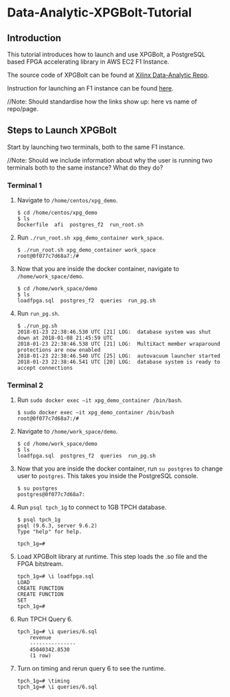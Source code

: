 # Data-Analytic-XPGBolt-Tutorial

## Introduction
This tutorial introduces how to launch and use XPGBolt, a PostgreSQL based FPGA accelerating library in AWS EC2 F1 Instance. 

The source code of XPGBolt can be found at [Xilinx Data-Analytic Repo].

Instruction for launching an F1 instance can be found [here].

//Note: Should standardise how the links show up: here vs name of repo/page.

## Steps to Launch XPGBolt

Start by launching two terminals, both to the same F1 instance.

//Note: Should we include information about why the user is running two terminals both to the same instance? What do they do? 

### Terminal 1
1. Navigate to `/home/centos/xpg_demo`.
    ```
    $ cd /home/centos/xpg_demo
    $ ls
    Dockerfile  afi  postgres_f2  run_root.sh
    ```
2. Run `./run_root.sh xpg_demo_container work_space`.
    ```
    $ ./run_root.sh xpg_demo_container work_space
    root@0f077c7d68a7:/# 
    ```
3. Now that you are inside the docker container, navigate to `/home/work_space/demo`.
    ```
    $ cd /home/work_space/demo
    $ ls
    loadfpga.sql  postgres_f2  queries  run_pg.sh
    ```
4. Run `run_pg.sh`.
    ```
    $ ./run_pg.sh
    2018-01-23 22:38:46.530 UTC [21] LOG:  database system was shut down at 2018-01-08 21:45:59 UTC
    2018-01-23 22:38:46.538 UTC [21] LOG:  MultiXact member wraparound protections are now enabled
    2018-01-23 22:38:46.540 UTC [25] LOG:  autovacuum launcher started
    2018-01-23 22:38:46.541 UTC [20] LOG:  database system is ready to accept connections
    ```

### Terminal 2
1. Run `sudo docker exec –it xpg_demo_container /bin/bash`.
    ```
    $ sudo docker exec –it xpg_demo_container /bin/bash
    root@0f077c7d68a7:/# 
    ```
2. Navigate to `/home/work_space/demo`.
    ```
    $ cd /home/work_space/demo
    $ ls
    loadfpga.sql  postgres_f2  queries  run_pg.sh
    ```   
4. Now that you are inside the docker container, run `su postgres` to change user to `postgres`. This takes you inside the PostgreSQL console.
    ```
    $ su postgres
    postgres@0f077c7d68a7:
    ```
6. Run `psql tpch_1g` to connect to 1GB TPCH database.
    ```
    $ psql tpch_1g
    psql (9.6.3, server 9.6.2)
    Type "help" for help.

    tpch_1g=# 
    ``` 
7. Load XPGBolt library at runtime. This step loads the .so file and the FPGA bitstream.
    ```
    tpch_1g=# \i loadfpga.sql
    LOAD
    CREATE FUNCTION
    CREATE FUNCTION
    SET
    tpch_1g=# 
    ```
8. Run TPCH Query 6.
    ```
    tpch_1g=# \i queries/6.sql
        revenue    
        ---------------
        45040342.8530
        (1 row)
    ```
9. Turn on timing and rerun query 6 to see the runtime.
    ```
    tpch_1g=# \timing
    tpch_1g=# \i queries/6.sql
    ```
    
    
[here]: https://github.com/Xilinx/ML-Development-Stack-From-Xilinx/blob/master/launching_instance.md
[Xilinx Data-Analytic Repo]: https://github.com/Xilinx/data-analytics/tree/master/xpg/host



